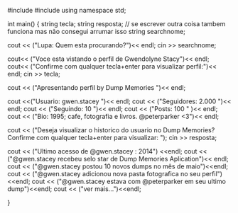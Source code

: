 #include <iostream>
#include <iomanip>
using namespace std;

int main()
{ 
    string tecla;
    string resposta; // se escrever outra coisa tambem funciona mas não consegui arrumar isso
    string searchnome;
    
   cout << ("Lupa: Quem esta procurando?")<< endl;
   cin >> searchnome;
   
   cout<< ("Voce esta vistando o perfil de Gwendolyne Stacy")<< endl;
   cout<< ("Confirme com qualquer tecla+enter para visualizar perfil:")<< endl;
   cin >> tecla;
   
   cout << ("Apresentando perfil by Dump Memories ")<< endl;
   
   cout <<("Usuario: gwen.stacey ")<< endl;
   cout << ("Seguidores: 2.000 ")<< endl;
   cout << ("Seguindo: 10 ")<< endl;
   cout << ("Posts: 100 " )<< endl;
   cout << ("Bio: 1995; cafe, fotografia e livros. @peterparker <3")<< endl;
   
   cout << ("Deseja visualizar o historico do usuario no Dump Memories? Confirme com qualquer tecla+enter para visualizar: ");
   cin >> resposta;
   
   cout << ("Ultimo acesso de @gwen.stacey : 2014") <<endl;
   cout << ("@gwen.stacey recebeu selo star de Dump Memories Aplication")<< endl;
   cout << ("@gwen.stacey postou 10 novos dumps no mês de maio")<<endl;
   cout << ("@gwen.stacey adicionou nova pasta fotografica no seu perfil") <<endl;
   cout << ("@gwen.stacey estava com @peterparker em seu ultimo dump")<<endl;
   cout << ("ver mais...")<<endl;
   
 
}
